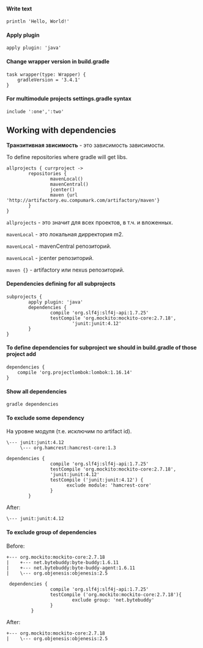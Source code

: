 #### Write text
```
println 'Hello, World!'
```

#### Apply plugin
```
apply plugin: 'java'
```

#### Change wrapper version in build.gradle
```
task wrapper(type: Wrapper) {
	gradleVersion = '3.4.1'
}
```

#### For multimodule projects settings.gradle syntax
```
include ':one',':two'
```


## Working with dependencies
**Транзитивная звисимость** - это зависимость зависимости.

To define repositories where gradle will get libs.
```
allprojects { currproject ->
        repositories {
                mavenLocal()
                mavenCentral()
                jcenter()
                maven {url 'http://artifactory.eu.compumark.com/artifactory/maven'}
        }
}
```
`allprojects` - это значит для всех проектов, в т.ч. и вложенных.

`mavenLocal` - это локальная дирректория m2.

`mavenLocal` - mavenCentral репозиторий.

`mavenLocal` - jcenter репозиторий.

`maven {}`   - artifactory или nexus репозиторий.

#### Dependencies defining for all subprojects
```
subprojects {
        apply plugin: 'java'
        dependencies {
                compile 'org.slf4j:slf4j-api:1.7.25'
                testCompile 'org.mockito:mockito-core:2.7.18',
                        'junit:junit:4.12'
        }
}
```
#### To define dependencies for subproject we should in build.gradle of those project add
```
dependencies {
	compile 'org.projectlombok:lombok:1.16.14'
}
```
#### Show all dependencies
```
gradle dependencies
```
#### To exclude some dependency 
На уровне модуля (т.е. исключим по artifact id).
```
\--- junit:junit:4.12
     \--- org.hamcrest:hamcrest-core:1.3
```

```
dependencies {
                compile 'org.slf4j:slf4j-api:1.7.25'
                testCompile 'org.mockito:mockito-core:2.7.18',
                'junit:junit:4.12'
                testCompile ('junit:junit:4.12') {
                      exclude module: 'hamcrest-core'
                }
        }
```
After:
```
\--- junit:junit:4.12
```
#### To exclude group of dependencies
Before:
```
+--- org.mockito:mockito-core:2.7.18
|    +--- net.bytebuddy:byte-buddy:1.6.11
|    +--- net.bytebuddy:byte-buddy-agent:1.6.11
|    \--- org.objenesis:objenesis:2.5
```
```
 dependencies {
                compile 'org.slf4j:slf4j-api:1.7.25'
                testCompile ('org.mockito:mockito-core:2.7.18'){
                        exclude group: 'net.bytebuddy'
                }
         }

```
After:
```
+--- org.mockito:mockito-core:2.7.18
|    \--- org.objenesis:objenesis:2.5
```
